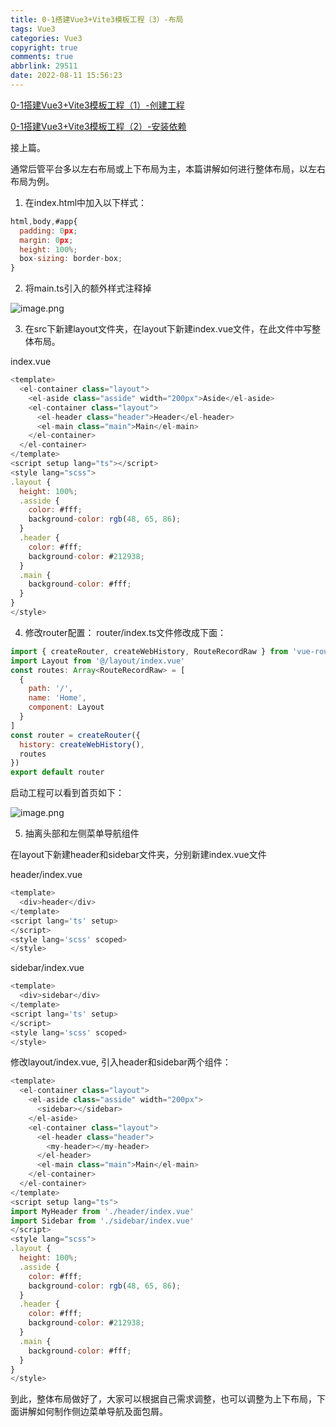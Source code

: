 ```yaml
---
title: 0-1搭建Vue3+Vite3模板工程（3）-布局
tags: Vue3
categories: Vue3
copyright: true
comments: true
abbrlink: 29511
date: 2022-08-11 15:56:23
---
```


[0-1搭建Vue3+Vite3模板工程（1）-创建工程](https://juejin.cn/post/7127204457925836813/)

[0-1搭建Vue3+Vite3模板工程（2）-安装依赖](https://juejin.cn/post/7128214905953452039)

接上篇。

通常后管平台多以左右布局或上下布局为主，本篇讲解如何进行整体布局，以左右布局为例。
1. 在index.html中加入以下样式：

```js
html,body,#app{
  padding: 0px;
  margin: 0px;
  height: 100%;
  box-sizing: border-box;
}
```
2. 将main.ts引入的额外样式注释掉

![image.png](https://p6-juejin.byteimg.com/tos-cn-i-k3u1fbpfcp/5d1ab2acdcdb4492879dd5d0ab0c51b3~tplv-k3u1fbpfcp-watermark.image?)

3. 在src下新建layout文件夹，在layout下新建index.vue文件，在此文件中写整体布局。

index.vue
```js
<template>
  <el-container class="layout">
    <el-aside class="asside" width="200px">Aside</el-aside>
    <el-container class="layout">
      <el-header class="header">Header</el-header>
      <el-main class="main">Main</el-main>
    </el-container>
  </el-container>
</template>
<script setup lang="ts"></script>
<style lang="scss">
.layout {
  height: 100%;
  .asside {
    color: #fff;
    background-color: rgb(48, 65, 86);
  }
  .header {
    color: #fff;
    background-color: #212938;
  }
  .main {
    background-color: #fff;
  }
}
</style>
```

4. 修改router配置：
    router/index.ts文件修改成下面：
    
```js
import { createRouter, createWebHistory, RouteRecordRaw } from 'vue-router'
import Layout from '@/layout/index.vue'
const routes: Array<RouteRecordRaw> = [
  {
    path: '/',
    name: 'Home',
    component: Layout
  }
]
const router = createRouter({
  history: createWebHistory(),
  routes
})
export default router
```
启动工程可以看到首页如下：

![image.png](https://p9-juejin.byteimg.com/tos-cn-i-k3u1fbpfcp/f0a42f12357c4bc49af076e7c1f9efad~tplv-k3u1fbpfcp-watermark.image?)

5. 抽离头部和左侧菜单导航组件

在layout下新建header和sidebar文件夹，分别新建index.vue文件

header/index.vue
```js
<template>
  <div>header</div>
</template>
<script lang='ts' setup>
</script>
<style lang='scss' scoped>
</style>
```

sidebar/index.vue

```js
<template>
  <div>sidebar</div>
</template>
<script lang='ts' setup>
</script>
<style lang='scss' scoped>
</style>
```

修改layout/index.vue, 引入header和sidebar两个组件：
```js
<template>
  <el-container class="layout">
    <el-aside class="asside" width="200px">
      <sidebar></sidebar>
    </el-aside>
    <el-container class="layout">
      <el-header class="header">
        <my-header></my-header>
      </el-header>
      <el-main class="main">Main</el-main>
    </el-container>
  </el-container>
</template>
<script setup lang="ts">
import MyHeader from './header/index.vue'
import Sidebar from './sidebar/index.vue'
</script>
<style lang="scss">
.layout {
  height: 100%;
  .asside {
    color: #fff;
    background-color: rgb(48, 65, 86);
  }
  .header {
    color: #fff;
    background-color: #212938;
  }
  .main {
    background-color: #fff;
  }
}
</style>

```
到此，整体布局做好了，大家可以根据自己需求调整，也可以调整为上下布局，下面讲解如何制作侧边菜单导航及面包屑。

